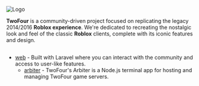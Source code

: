 
![Logo](https://rbxlam.com/Images/logohq.png)


**TwoFour** is a community-driven project focused on replicating the legacy 2014/2016 **Roblox experience**. We're dedicated to recreating the nostalgic look and feel of the classic **Roblox** clients, complete with its iconic features and design.


## 

 - [web](https://github.com/TWO-FOUR-INC/twofour-trunk) - Built with Laravel where you can interact with the community and access to user-like features.
   - [arbiter](#) - TwoFour's Arbiter is a Node.js terminal app for hosting and managing TwoFour game servers.

 
